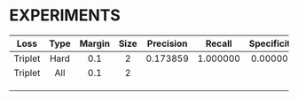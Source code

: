 # EXPERIMENTS

|   Loss  | Type | Margin | Size | Precision |  Recall  | Specificity |
|:-------:|:----:|:------:|:----:|:---------:|:--------:|:-----------:|
| Triplet | Hard |   0.1  |   2  |  0.173859 | 1.000000 |   0.000000  |
| Triplet |  All |   0.1  |   2  |           |          |             |
|         |      |        |      |           |          |             |
|         |      |        |      |           |          |             |
|         |      |        |      |           |          |             |
